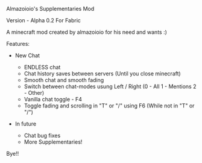 Almazoioio's Supplementaries Mod 

Version - Alpha 0.2 For Fabric

A minecraft mod created by almazoioio for his need and wants :)

Features:

- New Chat

  * ENDLESS chat
  * Chat history saves between servers (Until you close minecraft)
  * Smooth chat and smooth fading
  * Switch between chat-modes usung Left / Right (0 - All 1 - Mentions 2 - Other)
  * Vanilla chat toggle - F4
  * Toggle fading and scrolling in "T" or "/" using F6 (While not in "T" or "/")
  
- In future

  * Chat bug fixes
  * More Supplementaries!
  
Bye!!
